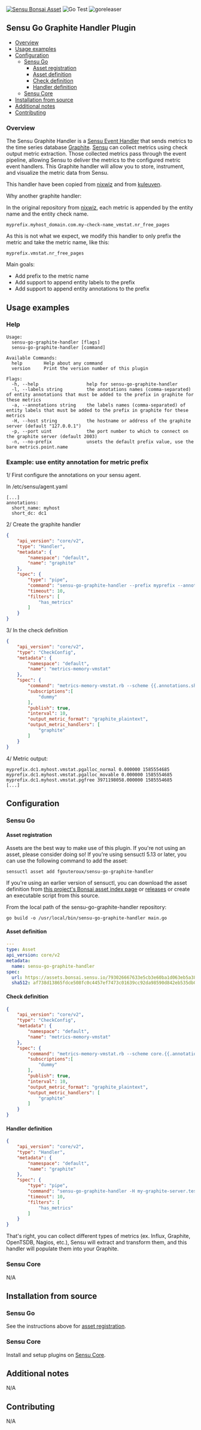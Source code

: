 [![Sensu Bonsai Asset](https://img.shields.io/badge/Bonsai-Download%20Me-brightgreen.svg?colorB=89C967&logo=sensu)](https://bonsai.sensu.io/assets/fgouteroux/sensu-go-graphite-handler)
![Go Test](https://github.com/fgouteroux/sensu-go-graphite-handler/workflows/Go%20Test/badge.svg)
![goreleaser](https://github.com/fgouteroux/sensu-go-graphite-handler/workflows/goreleaser/badge.svg)

## Sensu Go Graphite Handler Plugin

- [Overview](#overview)
- [Usage examples](#usage-examples)
- [Configuration](#configuration)
  - [Sensu Go](#sensu-go)
    - [Asset registration](#asset-registration)
    - [Asset definition](#asset-definition)
    - [Check definition](#check-definition)
    - [Handler definition](#handler-definition)
  - [Sensu Core](#sensu-core)
- [Installation from source](#installation-from-source)
- [Additional notes](#additional-notes)
- [Contributing](#contributing)

### Overview

The Sensu Graphite Handler is a [Sensu Event Handler][3] that sends metrics to the time series database [Graphite][2]. [Sensu][1] can collect metrics using check output metric extraction. Those collected metrics pass through the event pipeline, allowing Sensu to deliver the metrics to the configured metric event handlers. This Graphite handler will allow you to store, instrument, and visualize the metric data from Sensu.

This handler have been copied from [nixwiz][8] and from [kuleuven][9].


Why another graphite handler:

In the original repository from [nixwiz][8], each metric is appended by the entity name and the entity check name.

    myprefix.myhost_domain.com.my-check-name_vmstat.nr_free_pages


As this is not what we expect, we modify this handler to only prefix the metric and take the metric name, like this:

    myprefix.vmstat.nr_free_pages


Main goals:
- Add prefix to the metric name
- Add support to append entity labels to the prefix
- Add support to append entity annotations to the prefix


## Usage examples

### Help

```
Usage:
  sensu-go-graphite-handler [flags]
  sensu-go-graphite-handler [command]

Available Commands:
  help        Help about any command
  version     Print the version number of this plugin

Flags:
  -h, --help                  help for sensu-go-graphite-handler
  -l, --labels string         the annotations names (comma-separated) of entity annotations that must be added to the prefix in graphite for these metrics
  -a, --annotations string    the labels names (comma-separated) of entity labels that must be added to the prefix in graphite for these metrics
  -H, --host string           the hostname or address of the graphite server (default "127.0.0.1")
  -p, --port uint             the port number to which to connect on the graphite server (default 2003)
  -n, --no-prefix             unsets the default prefix value, use the bare metrics.point.name
```

### Example: use entity annotation for metric prefix 

1/ First configure the annotations on your sensu agent.

In /etc/sensu/agent.yaml
```
[...]
annotations:
  short_name: myhost
  short_dc: dc1
```

2/ Create the graphite handler
```json
{
    "api_version": "core/v2",
    "type": "Handler",
    "metadata": {
        "namespace": "default",
        "name": "graphite"
    },
    "spec": {
        "type": "pipe",
        "command": "sensu-go-graphite-handler --prefix myprefix --annotations short_dc -H my-graphite-server.test.com",
        "timeout": 10,
        "filters": [
            "has_metrics"
        ]
    }
}
```

3/ In the check definition
```json
{
    "api_version": "core/v2",
    "type": "CheckConfig",
    "metadata": {
        "namespace": "default",
        "name": "metrics-memory-vmstat"
    },
    "spec": {
        "command": "metrics-memory-vmstat.rb --scheme {{.annotations.short_name}}.vmstat",
        "subscriptions":[
            "dummy"
        ],
        "publish": true,
        "interval": 10,
        "output_metric_format": "graphite_plaintext",
        "output_metric_handlers": [
            "graphite"
        ]
    }
}
```

4/ Metric output:

```
myprefix.dc1.myhost.vmstat.pgalloc_normal 0.000000 1585554685
myprefix.dc1.myhost.vmstat.pgalloc_movable 0.000000 1585554685
myprefix.dc1.myhost.vmstat.pgfree 3971198058.000000 1585554685
[...]
```

## Configuration
### Sensu Go
#### Asset registration

Assets are the best way to make use of this plugin. If you're not using an asset, please consider doing so! If you're using sensuctl 5.13 or later, you can use the following command to add the asset: 

`sensuctl asset add fgouteroux/sensu-go-graphite-handler`

If you're using an earlier version of sensuctl, you can download the asset definition from [this project's Bonsai asset index page][5] or [releases][4] or create an executable script from this source.

From the local path of the sensu-go-graphite-handler repository:
```
go build -o /usr/local/bin/sensu-go-graphite-handler main.go
```

#### Asset definition

```yaml
---
type: Asset
api_version: core/v2
metadata:
  name: sensu-go-graphite-handler
spec:
  url: https://assets.bonsai.sensu.io/793026667633e5cb3e60ba1d063eb5a38ac9cd6b/sensu-go-graphite-handler_0.1.0_linux_amd64.tar.gz
  sha512: af738d13865fdce508fc0c4457ef7473c01639cc92da98590d842eb535db0b51bccdef5c310adf0135b5e3b3677487fe7a1b4370ae3028367bc8117c3fb1824c
```

#### Check definition

```json
{
    "api_version": "core/v2",
    "type": "CheckConfig",
    "metadata": {
        "namespace": "default",
        "name": "metrics-memory-vmstat"
    },
    "spec": {
        "command": "metrics-memory-vmstat.rb --scheme core.{{.annotations.short_name}}.vmstat",
        "subscriptions":[
            "dummy"
        ],
        "publish": true,
        "interval": 10,
        "output_metric_format": "graphite_plaintext",
        "output_metric_handlers": [
            "graphite"
        ]
    }
}
```

#### Handler definition

```json
{
    "api_version": "core/v2",
    "type": "Handler",
    "metadata": {
        "namespace": "default",
        "name": "graphite"
    },
    "spec": {
        "type": "pipe",
        "command": "sensu-go-graphite-handler -H my-graphite-server.test.com",
        "timeout": 10,
        "filters": [
            "has_metrics"
        ]
    }
}
```

That's right, you can collect different types of metrics (ex. Influx, Graphite, OpenTSDB, Nagios, etc.), Sensu will extract and transform them, and this handler will populate them into your Graphite.

### Sensu Core

N/A

## Installation from source

### Sensu Go

See the instructions above for [asset registration][7].

### Sensu Core

Install and setup plugins on [Sensu Core][6].

## Additional notes

N/A

## Contributing

N/A

[1]: https://github.com/sensu/sensu-go
[2]: https://graphiteapp.org
[3]: https://docs.sensu.io/sensu-go/latest/reference/handlers/#how-do-sensu-handlers-work
[4]: https://github.com/fgouteroux/sensu-go-graphite-handler/releases
[5]: https://bonsai.sensu.io/assets/fgouteroux/sensu-go-graphite-handler
[6]: https://docs.sensu.io/sensu-core/latest/installation/installing-plugins/
[7]: #asset-registration
[8]: https://github.com/nixwiz/sensu-go-graphite-handler
[9]: https://github.com/kuleuven/sensu-go-graphite-handler
